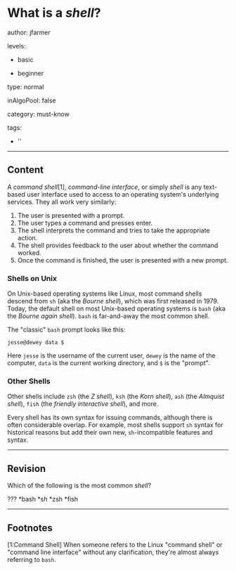 # What is a *shell*?
author: jfarmer

levels:

  - basic

  - beginner

type: normal

inAlgoPool: false

category: must-know

tags:

  - ''

---
## Content

A *command shell*[1], *command-line interface*, or simply *shell* is any text-based user interface used to access to an operating system's underlying services.   They all work very similarly:

1. The user is presented with a prompt.
2. The user types a command and presses enter.
3. The shell interprets the command and tries to take the appropriate action.
4. The shell provides feedback to the user about whether the command worked.
5. Once the command is finished, the user is presented with a new prompt.

### Shells on Unix

On Unix-based operating systems like Linux, most command shells descend from `sh` (aka the *Bourne shell*), which was first released in 1979.  Today, the default shell on most Unix-based operating systems is `bash` (aka the *Bourne again shell*). `bash` is far-and-away the most common shell.

The "classic" `bash` prompt looks like this:

```shell
jesse@dewey data $
```

Here `jesse` is the username of the current user, `dewey` is the name of the computer, `data` is the current working directory, and `$` is the "prompt".


### Other Shells

Other shells include `zsh` (the *Z shell*), `ksh` (the *Korn shell*), `ash` (the *Almquist shell*), `fish` (the *friendly interactive shell*), and more.

Every shell has its own syntax for issuing commands, although there is often considerable overlap.  For example, most shells support `sh` syntax for historical reasons but add their own new, `sh`-incompatible features and syntax.

---
## Revision

Which of the following is the most common *shell*? 

???
*bash
*sh
*zsh
*fish

---
## Footnotes

[1:Command Shell]
When someone refers to the Linux "command shell" or "command line interface" without any clarification, they're almost always referring to `bash`.
